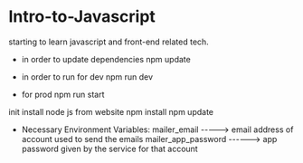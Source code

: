# Intro-to-Javascript
starting to learn javascript and front-end related tech.

- in order to update dependencies
npm update

- in order to run for dev
npm run dev
- for prod
npm run start

init
install node js from website
npm install
npm update

- Necessary Environment Variables:
mailer_email -----> email address of account used to send the emails
mailer_app_password ------> app password given by the service for that account